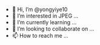 - 👋 Hi, I’m @yongyiye10
- 👀 I’m interested in JPEG ...
- 🌱 I’m currently learning ...
- 💞️ I’m looking to collaborate on ...
- 📫 How to reach me ...

<!---
yongyiye10/yongyiye10 is a ✨ special ✨ repository because its `README.md` (this file) appears on your GitHub profile.
You can click the Preview link to take a look at your changes.
--->
